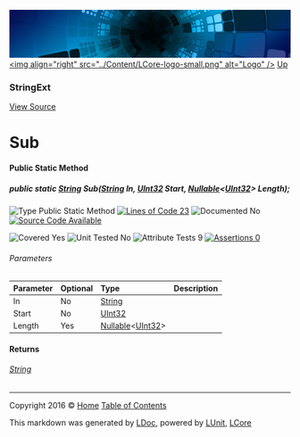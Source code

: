 ![](../Content/LCore-banner-small.png "")
[&lt;img align=&quot;right&quot; src=&quot;../Content/LCore-logo-small.png&quot; alt=&quot;Logo&quot; /&gt;](../../README.md)
[Up](StringExt.md)

### StringExt
[View Source](../Extensions/Reference%20Types/StringExt.cs)

# Sub

#### Public Static Method

##### public static <a href="https://msdn.microsoft.com/en-us/library/system.string.aspx" alt="">String</a> Sub(<a href="https://msdn.microsoft.com/en-us/library/system.string.aspx" alt="">String</a> In, <a href="https://msdn.microsoft.com/en-us/library/system.uint32.aspx" alt="">UInt32</a> Start, <a href="https://msdn.microsoft.com/en-us/library/b3h38hb0.aspx" alt="" target="_blank">Nullable</a>&lt;<a href="https://msdn.microsoft.com/en-us/library/system.uint32.aspx" alt="">UInt32</a>&gt; Length);

![Type Public Static Method](http://b.repl.ca/v1/Type-Public%20Static%20Method-blue.png "") [![Lines of Code 23](http://b.repl.ca/v1/Lines%20of%20Code-23-blue.png "")](../Extensions/Reference%20Types/StringExt.cs#L1475)    ![Documented No](http://b.repl.ca/v1/Documented-No-red.png "") [![Source Code Available](http://b.repl.ca/v1/Source%20Code-Available-brightgreen.png "")](../Extensions/Reference%20Types/StringExt.cs#L1475)

![Covered Yes](http://b.repl.ca/v1/Covered-Yes-brightgreen.png "") ![Unit Tested No](http://b.repl.ca/v1/Unit%20Tested-No-lightgrey.png "") ![Attribute Tests 9](http://b.repl.ca/v1/Attribute%20Tests-9-brightgreen.png "") [![Assertions 0](http://b.repl.ca/v1/Assertions-0-lightgrey.png "")](../Extensions/Reference%20Types/StringExt.cs)

###### Parameters

Parameter | Optional | Type | Description
:---  | :---  | :---  | :--- 
In | No | [String](https://msdn.microsoft.com/en-us/library/system.string.aspx) | 
Start | No | [UInt32](https://msdn.microsoft.com/en-us/library/system.uint32.aspx) | 
Length | Yes | <a href="https://msdn.microsoft.com/en-us/library/b3h38hb0.aspx" alt="" target="_blank">Nullable</a>&lt;[UInt32](https://msdn.microsoft.com/en-us/library/system.uint32.aspx)&gt; | 


#### Returns

###### [String](https://msdn.microsoft.com/en-us/library/system.string.aspx)



---

Copyright 2016 &copy; [Home](../../README.md) [Table of Contents](../../TableOfContents.md)

This markdown was generated by [LDoc](https://github.com/CodeSingularity/LDoc), powered by [LUnit](https://github.com/CodeSingularity/LUnit), [LCore](https://github.com/CodeSingularity/LCore)
